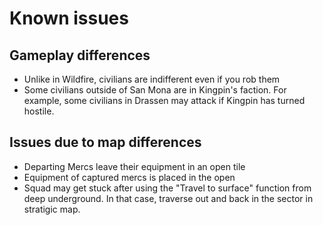 # Known issues

## Gameplay differences

- Unlike in Wildfire, civilians are indifferent even if you rob them
- Some civilians outside of San Mona are in Kingpin's faction. For example,
  some civilians in Drassen may attack if Kingpin has turned hostile.

## Issues due to map differences

- Departing Mercs leave their equipment in an open tile
- Equipment of captured mercs is placed in the open
- Squad may get stuck after using the "Travel to surface" function from deep
  underground. In that case, traverse out and back in the sector in stratigic map.
